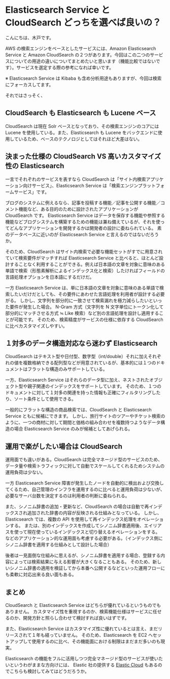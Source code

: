 # Elasticsearch Service と CloudSearch どっちを選べば良いの？
こんにちは、木戸です。

AWS の検索エンジンをベースとしたサービスには、Amazon Elasticsearch Service と Amazon CloudSearch の２つがあります。今回はこの二つのサービスについての用途の違いについてまとめたいと思います（機能比較ではないです）。サービスを選定する際の参考になれば幸いです。

※ Elasticsearch Service は Kibaba も含め分析用途もありますが、今回は検索にフォーカスしてます。

それではさっそく、

## CloudSearch も Elasticsearch も Lucene ベース
CloudSearch は現在 Solr ベースとなっており、その検索エンジンのコアには Lucene を使用している。また、Elasticsearch も Lucene をバックエンドに使用しているため、ベースのテクノロジとしてはそれほど大差はない。

## 決まった仕様の CloudSearch VS 高いカスタマイズ性の Elasticsearch
一言でそれぞれのサービスを表すなら CloudSearch は「サイト内検索アプリケーション向けサービス」、Elasticsearch Service は「検索エンジンプラットフォームサービス」です。

ブログのシステムに例えるなら、記事を投稿する機能／記事を公開する機能／コメント機能など、ある目的のために設計されたアプリケーションが CloudSearch です。
Elasticsearch Service はデータを保存する機能や参照する機能などブログシステムを構築するための機能は兼ね備えているが、それを使ってどんなアプリケーションを開発するかは開発者の設計に委ねられている。
素のデータベースに近いのが Elasticsearch Service と言えるのではないだろうか。

そのため、CloudSearch はサイト内検索で必要な機能セットがすでに用意されていて検索要件がマッチすれば Elasticsearch Service と比べると、ほとんど設計することなく利用することができる。例えば日本語の文章を対象に意味のある単語で検索（形態素解析によるインデックス化と検索）したければフィールドの言語処理オプションを日本語にするだけだ。

一方 Elasticsearch Service は、単に日本語の文章を対象に意味のある単語で検索したいだけだとしても、その要件にあわせた言語処理を利用者が設計する必要がる。
しかし、文字列を部分的に一致させて検索漏れを極力減らしたいといった要件が発生した場合。
N-Gram 方式（文字列を N 文字単位にトークン化して部分的にマッチさせる方式 ≒ Like 検索）など別の言語処理を設計し適用することが可能です。
そのため、検索精度がサービスの仕様に依存する CloudSearch に比べカスタマイズしやすい。

## １対多のデータ構造対応なら迷わず Elasticsearch
CloudSearch はテキスト型や日付型、数字型（int/double）それに加えそれぞれの値を複数格納できる配列型などが用意されているが、基本的には１つのドキュメントはフラットな構造のみサポートしている。

一方、Elasticsearch Service はそれらのデータ型に加え、ネストされたオブジェクト型や親子関連のインデックスをサポートしています。
そのため、１つのドキュメントに対して１対多の関連を持った情報も正確にフィルタリングしたり、ソート条件として使用できる。

一般的にフラットな構造の商品検索では、CloudSearch と Elasticsearch Service ともに候補にできます。
しかし、旅行サイトのツアーやチケット検索のように、一つの商材に対して期間と価格の組み合わせを複数持つようなデータ構造の場合 Elasticsearch Service のみが候補としてあげられる。

## 運用で楽がしたい場合は CloudSearch
運用面でも違いがある。CloudSearch は完全マネージド型のサービスのため、データ量や検索トラフィックに対して自動でスケールしてくれるためシステムの運用負荷は少ない。

一方 Elasticsearch Service 障害が発生したノードを自動的に検出および交換してくるため、自己管理のインフラを運用するのに比べると運用負荷は少ないが、必要なサーバ台数を決定するのは利用者の判断に委ねられる。

また、シノニム辞書の追加・更新など、CloudSearch の場合は自動で再インデックスされ追加された辞書の内容が反映される仕組みとなっている。
しかし、Elasticsearch では、複数の API を使用して再インデックス処理をオペレーションする。
または、別のインデックスを作成してシノニム辞書適用後、エイリアスを使って現在使っているインデックスと切り替えるオペレーションをする。
などのアプリケーション的な運用面も考慮する必要がある。（インデックス側にシノニム辞書を適用する仕組みとして設計した場合）

後者は一見面倒な仕組みに思えるが、シノニム辞書を適用する場合、登録する内容によっては検索結果に与える影響が大きくなることもある。
そのため、新しいシノニム辞書の適用を検証してから本番へ公開するなどといった運用フローにも柔軟に対応出来る良い面もある。

## まとめ
CloudSearch と Elasticsearch Service はどちらが優れているというものでもありません。
カスタマイズ性を重視するのか、検索機能仕様はサービスに任せるのか、開発方針と照らし合わせて検討すれば良いはずです。

また、Elasticsearch Service はカスタマイズ性に優れているとは言え、まだリリースされて１年も経っていません。
そのため、Elasticsearch を EC2 へセットアップして使用するのに比べ、その機能面における制限はまだまだ多いのも現実。

Elasticsearch の機能をフルに活用しつつ完全マネージド型のサービスが使いたいというわがままな方向けには、
Elastic 社の提供する [Elastic Cloud](https://www.elastic.co/cloud) もあるのでこちらも検討してみてはどうだろうか。
